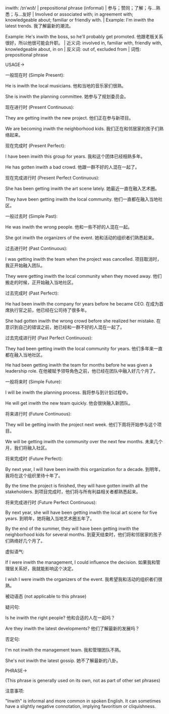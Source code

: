 inwith: /ɪnˈwɪð/ | prepositional phrase (informal) | 参与；赞同；了解；与…熟悉；与…友好 | Involved or associated with; in agreement with; knowledgeable about; familiar or friendly with. | Example:  I'm inwith the latest trends. 我了解最新的潮流。

Example: He's inwith the boss, so he'll probably get promoted. 他跟老板关系很好，所以他很可能会升职。 | 近义词: involved in, familiar with, friendly with, knowledgeable about, in on | 反义词: out of, excluded from | 词性: prepositional phrase


USAGE->

一般现在时 (Simple Present):

He is inwith the local musicians. 他和当地的音乐家们很熟。

She is inwith the planning committee. 她参与了规划委员会。


现在进行时 (Present Continuous):

They are getting inwith the new project.  他们正在参与新项目。

We are becoming inwith the neighborhood kids. 我们正在和邻居家的孩子们熟络起来。


现在完成时 (Present Perfect):

I have been inwith this group for years.  我和这个团体已经相熟多年。

He has gotten inwith a bad crowd.  他跟一群不好的人混在一起了。


现在完成进行时 (Present Perfect Continuous):

She has been getting inwith the art scene lately. 她最近一直在融入艺术圈。

They have been getting inwith the local community.  他们一直都在融入当地社区。


一般过去时 (Simple Past):

He was inwith the wrong people. 他和一些不好的人混在一起。

She got inwith the organizers of the event.  她和活动的组织者们熟悉起来。


过去进行时 (Past Continuous):

I was getting inwith the team when the project was cancelled. 项目取消时，我正开始融入团队。

They were getting inwith the local community when they moved away.  他们搬走的时候，正开始融入当地社区。


过去完成时 (Past Perfect):

He had been inwith the company for years before he became CEO. 在成为首席执行官之前，他已经在公司待了很多年。

She had gotten inwith the wrong crowd before she realized her mistake. 在意识到自己的错误之前，她已经和一群不好的人混在一起了。


过去完成进行时 (Past Perfect Continuous):

They had been getting inwith the local community for years. 他们多年来一直都在融入当地社区。

He had been getting inwith the team for months before he was given a leadership role.  在他被赋予领导角色之前，他已经在团队中融入好几个月了。


一般将来时 (Simple Future):

I will be inwith the planning process. 我将参与到计划过程中。

He will get inwith the new team quickly. 他会很快融入新团队。


将来进行时 (Future Continuous):

They will be getting inwith the project next week.  他们下周将开始参与这个项目。

We will be getting inwith the community over the next few months.  未来几个月，我们将融入社区。


将来完成时 (Future Perfect):

By next year, I will have been inwith this organization for a decade. 到明年，我将在这个组织里待十年了。

By the time the project is finished, they will have gotten inwith all the stakeholders. 到项目完成时，他们将与所有利益相关者都熟悉起来。


将来完成进行时 (Future Perfect Continuous):

By next year, she will have been getting inwith the local art scene for five years. 到明年，她将融入当地艺术圈五年了。

By the end of the summer, they will have been getting inwith the neighborhood kids for several months. 到夏天结束时，他们将和邻居家的孩子们熟络好几个月了。


虚拟语气:

If I were inwith the management, I could influence the decision. 如果我和管理层关系好，我就能影响这个决定。

I wish I were inwith the organizers of the event. 我希望我和活动的组织者们很熟。


被动语态 (not applicable to this phrase)


疑问句:

Is he inwith the right people?  他和合适的人在一起吗？

Are they inwith the latest developments?  他们了解最新的发展吗？


否定句:

I'm not inwith the management team. 我和管理团队不熟。

She's not inwith the latest gossip.  她不了解最新的八卦。



PHRASE->

(This phrase is generally used on its own, not as part of other set phrases)


注意事项:

"Inwith" is informal and more common in spoken English.  It can sometimes have a slightly negative connotation, implying favoritism or cliquishness.
